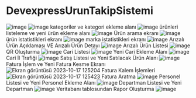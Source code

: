 # DevexpressUrunTakipSistemi
![image](https://github.com/hazalzengin/MyPortfolioWebSite/assets/141309108/4133f666-e7bc-422b-a0ae-b8d8fb4e6d3b)
![image](https://github.com/hazalzengin/MyPortfolioWebSite/assets/141309108/a8728b64-eb72-478f-a50b-d354248937f6)
kategoriler ve kategori ekleme alanı
![image](https://github.com/hazalzengin/DevexpressUrunTakipSistemi/assets/141309108/5cc9411a-bb3a-4f21-ab2f-10905c80aaa4)
ürünleri listeleme ve yeni ürün ekleme alanı
![image](https://github.com/hazalzengin/MyPortfolioWebSite/assets/141309108/3ffbcf78-4fb6-4395-9467-5ca0f6fa81f8)
Ürün arama ekranı
![image](https://github.com/hazalzengin/MyPortfolioWebSite/assets/141309108/a0b523bd-7a0d-44d0-87f1-8e2bfd60deda)
ürün istatistikleri ekranı
![image](https://github.com/hazalzengin/MyPortfolioWebSite/assets/141309108/5b53ef6d-ec1b-4d9d-862d-25109e38bcf9)
marka istatistikleri ekranı
![image](https://github.com/hazalzengin/MyPortfolioWebSite/assets/141309108/2f5a088b-6a9a-465e-b7df-ff709057bb8d)
Arızalı Ürün Açıklaması VE Arızalı Ürün Detayı
![image](https://github.com/hazalzengin/DevexpressUrunTakipSistemi/assets/141309108/4991838b-027d-4a9c-829d-25ffa0941bfd)
Arızalı Ürün Listesi
![image](https://github.com/hazalzengin/DevexpressUrunTakipSistemi/assets/141309108/c9727e34-9674-43ee-adcc-f82798ca5db6)
QR Oluşturma
![image](https://github.com/hazalzengin/DevexpressUrunTakipSistemi/assets/141309108/ca14d974-ce86-4c2e-b4a6-fbafbfaa596a)
Cari Listesi
![image](https://github.com/hazalzengin/DevexpressUrunTakipSistemi/assets/141309108/24a9e4e6-2556-4275-883b-162e038fac52)
Yeni Cari Ekleme Alanı
![image](https://github.com/hazalzengin/DevexpressUrunTakipSistemi/assets/141309108/31cf147b-1451-490e-ae35-22655146ab38)
Cari İl Trafiği
![image](https://github.com/hazalzengin/DevexpressUrunTakipSistemi/assets/141309108/08ad70b5-3dfd-4357-a0c6-8a6cb48fbca6)
Satış Listesi ve Yeni Satılacak Ürün Alanı
![image](https://github.com/hazalzengin/DevexpressUrunTakipSistemi/assets/141309108/f7570f39-2a7f-4e1b-b50c-e685d424d03e)
Fatura İşlem ve Yeni Fatura Kesme Ekranı
![Ekran görüntüsü 2023-10-17 125204](https://github.com/hazalzengin/DevexpressUrunTakipSistemi/assets/141309108/c2351f24-4c4e-4820-b123-09422b8c64b9)
Fatura Kalem İşlemleri
![Ekran görüntüsü 2023-10-17 125423](https://github.com/hazalzengin/DevexpressUrunTakipSistemi/assets/141309108/1cb32173-6c1d-46fb-bdfe-dca1b73affce)
Fatura Aratma
![image](https://github.com/hazalzengin/DevexpressUrunTakipSistemi/assets/141309108/eb5371bd-1898-41a7-a942-95dd1b934d4b)
Personel Listesi ve Yeni Personel Ekleme Alanı
![image](https://github.com/hazalzengin/DevexpressUrunTakipSistemi/assets/141309108/e9a99f61-318c-4563-a27e-bacd36a3fa79)
Departman Listesi ve Yeni Departman
![image](https://github.com/hazalzengin/DevexpressUrunTakipSistemi/assets/141309108/23e5e4ec-e5ff-4657-9851-6037996713a2)
Veritabanı tablosundan Rapor Oluşturma
![image](https://github.com/hazalzengin/DevexpressUrunTakipSistemi/assets/141309108/1a060502-2264-4891-8a5f-3f99789a0634)










